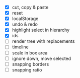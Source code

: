 - [x] cut, copy & paste
- [x] reset
- [x] localStorage
- [x] undo & redo
- [x] highlight select in hierarchy
- [x] ids
- [ ] render tree with replacements
- [ ] timeline
- [ ] scale in box area
- [ ] ignore down, move selected
- [ ] snapping borders
- [ ] snapping ratio